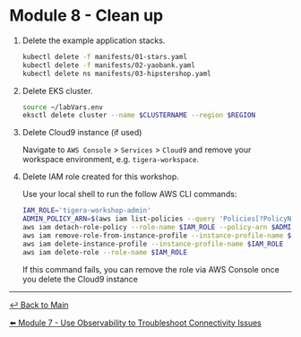 # Module 8 - Clean up

1. Delete the example application stacks.

   ```bash
   kubectl delete -f manifests/01-stars.yaml
   kubectl delete -f manifests/02-yaobank.yaml
   kubectl delete ns manifests/03-hipstershop.yaml
   ```

2. Delete EKS cluster.

   ```bash
   source ~/labVars.env
   eksctl delete cluster --name $CLUSTERNAME --region $REGION
   ```

3. Delete Cloud9 instance (if used)

   Navigate to `AWS Console` > `Services` > `Cloud9` and remove your workspace environment, e.g. `tigera-workspace`.

4. Delete IAM role created for this workshop.

   Use your local shell to run the follow AWS CLI commands:

   ```bash
   IAM_ROLE='tigera-workshop-admin'
   ADMIN_POLICY_ARN=$(aws iam list-policies --query 'Policies[?PolicyName==`AdministratorAccess`].Arn' --output text)
   aws iam detach-role-policy --role-name $IAM_ROLE --policy-arn $ADMIN_POLICY_ARN
   aws iam remove-role-from-instance-profile --instance-profile-name $IAM_ROLE --role-name $IAM_ROLE
   aws iam delete-instance-profile --instance-profile-name $IAM_ROLE
   aws iam delete-role --role-name $IAM_ROLE
   ```

   If this command fails, you can remove the role via AWS Console once you delete the Cloud9 instance

---

[:leftwards_arrow_with_hook: Back to Main](../README.md)  

[:arrow_left: Module 7 - Use Observability to Troubleshoot Connectivity Issues](module-7-troubleshooting.md)

